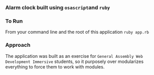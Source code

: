 ### Alarm clock built using `osascript`and `ruby`

### To Run

From your command line and the root of this application `ruby app.rb`

### Approach

The application was built as an exercise for `General Assembly Web Development Immersive` students, so it purposely over modularizes everything to force them to work with modules.  
